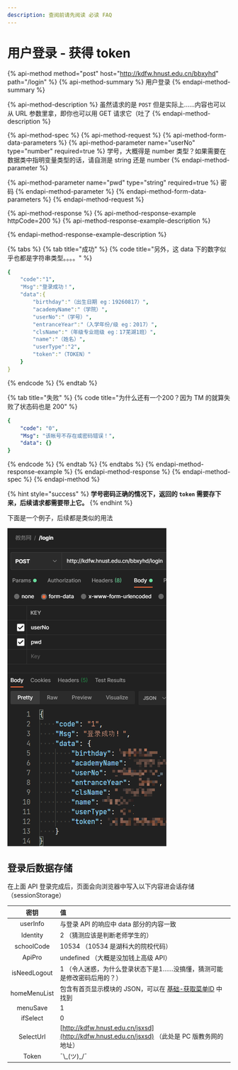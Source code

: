 ```yaml
---
description: 查阅前请先阅读 必读 FAQ
---
```


# 用户登录 - 获得 token

{% api-method method="post" host="http://kdfw.hnust.edu.cn/bbxyhd" path="/login" %}
{% api-method-summary %}
用户登录
{% endapi-method-summary %}

{% api-method-description %}
虽然请求的是 `POST` 但是实际上……内容也可以从 URL 参数里拿，即你也可以用 GET 请求它（吐了
{% endapi-method-description %}

{% api-method-spec %}
{% api-method-request %}
{% api-method-form-data-parameters %}
{% api-method-parameter name="userNo" type="number" required=true %}
学号，大概得是 number 类型？如果需要在数据类中指明变量类型的话，请自测是 string 还是 number
{% endapi-method-parameter %}

{% api-method-parameter name="pwd" type="string" required=true %}
密码
{% endapi-method-parameter %}
{% endapi-method-form-data-parameters %}
{% endapi-method-request %}

{% api-method-response %}
{% api-method-response-example httpCode=200 %}
{% api-method-response-example-description %}

{% endapi-method-response-example-description %}

{% tabs %}
{% tab title="成功" %}
{% code title="另外，这 data 下的数字似乎也都是字符串类型。。。。" %}
```yaml
{
    "code":"1",
    "Msg":"登录成功！",
    "data":{
        "birthday":"（出生日期 eg：19260817）",
        "academyName":"（学院）",
        "userNo":"（学号）",
        "entranceYear":"（入学年份/级 eg：2017）",
        "clsName":"（年级专业班级 eg：17芜湖1班）",
        "name":"（姓名）",
        "userType":"2",
        "token":"（TOKEN）"
    }
}
```
{% endcode %}
{% endtab %}

{% tab title="失败" %}
{% code title="为什么还有一个200？因为 TM 的就算失败了状态码也是 200" %}
```yaml
{
    "code": "0",
    "Msg": "该帐号不存在或密码错误！",
    "data": {}
}
```
{% endcode %}
{% endtab %}
{% endtabs %}
{% endapi-method-response-example %}
{% endapi-method-response %}
{% endapi-method-spec %}
{% endapi-method %}

{% hint style="success" %}
**学号密码正确的情况下，返回的 `token` 需要存下来，后续请求都需要带上它。**
{% endhint %}

下面是一个例子，后续都是类似的用法

![](../.gitbook/assets/image%20%282%29.png)

## 登录后数据存储

在上面 API 登录完成后，页面会向浏览器中写入以下内容进会话存储（sessionStorage）

| 密钥 | 值 |
| :---: | :--- |
| userInfo | 与登录 API 的响应中 data 部分的内容一致 |
| Identity | 2 （猜测应该是判断老师学生的） |
| schoolCode | 10534 （10534 是湖科大的院校代码） |
| ApiPro | undefined （大概是没加钱上高级 API） |
| isNeedLogout | 1 （令人迷惑，为什么登录状态下是1……没搞懂，猜测可能是修改密码后用的？） |
| homeMenuList | 包含有首页显示模块的 JSON，可以在 [基础-获取菜单ID](https://kdjw.docs.jakting.com/base/menu-id) 中找到 |
| menuSave | 1 |
| ifSelect | 0 |
| SelectUrl | [http://kdfw.hnust.edu.cn/jsxsd](http://kdfw.hnust.edu.cn/jsxsd)   （此处是 PC 版教务网的地址） |
| Token | ¯\\_\(ツ\)\_/¯ |



